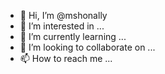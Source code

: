 - 👋 Hi, I’m @mshonally
- 👀 I’m interested in ...
- 🌱 I’m currently learning ...
- 💞️ I’m looking to collaborate on ...
- 📫 How to reach me ...

<!---
mshonally/mshonally is a ✨ special ✨ repository because its `README.md` (this file) appears on your GitHub profile.
You can click the Preview link to take a look at your changes.
--->
